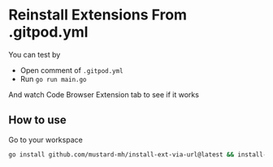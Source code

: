 # Reinstall Extensions From .gitpod.yml

You can test by 

* Open comment of `.gitpod.yml`
* Run `go run main.go`

And watch Code Browser Extension tab to see if it works

## How to use

Go to your workspace

```bash
go install github.com/mustard-mh/install-ext-via-url@latest && install-ext-via-url
```
